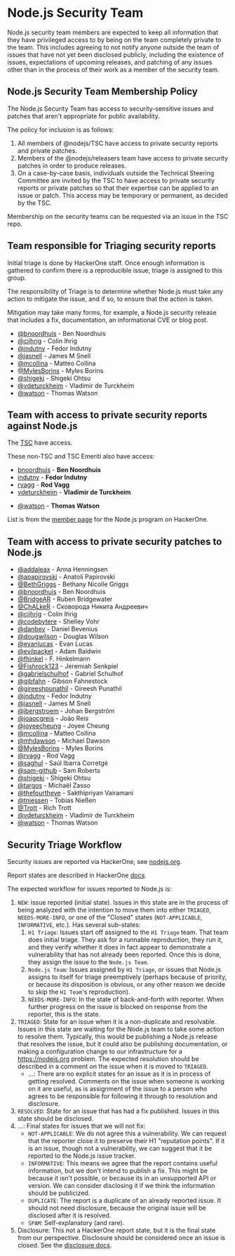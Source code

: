 # Node.js Security Team

Node.js security team members are expected to keep all information that they have
privileged access to by being on the team completely private to the team. This
includes agreeing to not notify anyone outside the team of issues that have not
yet been disclosed publicly, including the existence of issues, expectations of
upcoming releases, and patching of any issues other than in the process of their
work as a member of the security team.

## Node.js Security Team Membership Policy

The Node.js Security Team has access to security-sensitive issues and patches
that aren't appropriate for public availability.

The policy for inclusion is as follows:

1. All members of @nodejs/TSC have access to private security reports and
   private patches.
2. Members of the @nodejs/releasers team
   have access to private security patches in order to produce releases.
3. On a case-by-case basis, individuals outside the Technical Steering
   Committee are invited by the TSC to have access to private security reports
   or private patches so that their expertise can be applied to an issue or
   patch. This access may be temporary or permanent, as decided by the TSC.

Membership on the security teams can be requested via an issue in the TSC repo.

## Team responsible for Triaging security reports

Initial triage is done by HackerOne staff. Once enough information is gathered
to confirm there is a reproducible issue, triage is assigned to this group.

The responsibility of Triage is to determine whether Node.js must take any
action to mitigate the issue, and if so, to ensure that the action is taken.

Mitigation may take many forms, for example, a Node.js security release that
includes a fix, documentation, an informational CVE or blog post.

<!-- ncu-team-sync.team(nodejs/security-triage) -->

- [@bnoordhuis](https://github.com/bnoordhuis) - Ben Noordhuis
- [@cjihrig](https://github.com/cjihrig) - Colin Ihrig
- [@indutny](https://github.com/indutny) - Fedor Indutny
- [@jasnell](https://github.com/jasnell) - James M Snell
- [@mcollina](https://github.com/mcollina) - Matteo Collina
- [@MylesBorins](https://github.com/MylesBorins) - Myles Borins
- [@shigeki](https://github.com/shigeki) - Shigeki Ohtsu
- [@vdeturckheim](https://github.com/vdeturckheim) - Vladimir de Turckheim
- [@watson](https://github.com/watson) - Thomas Watson

<!-- ncu-team-sync end -->

## Team with access to private security reports against Node.js

The [TSC](https://github.com/nodejs/node#tsc-technical-steering-committee)
have access.

These non-TSC and TSC Emeriti also have access:
* [bnoordhuis](https://github.com/bnoordhuis) - **Ben Noordhuis**
* [indutny](https://github.com/indutny) - **Fedor Indutny**
* [rvagg](https://github.com/rvagg) - **Rod Vagg**
* [vdeturckheim](https://github.com/vdeturckheim) - **Vladimir de Turckheim**
- [@watson](https://github.com/watson) - **Thomas Watson**

List is from the [member page](https://hackerone.com/nodejs/team_members) for
the Node.js program on HackerOne.

## Team with access to private security patches to Node.js

<!-- ncu-team-sync.team(nodejs-private/security) -->

- [@addaleax](https://github.com/addaleax) - Anna Henningsen
- [@apapirovski](https://github.com/apapirovski) - Anatoli Papirovski
- [@BethGriggs](https://github.com/BethGriggs) - Bethany Nicolle Griggs
- [@bnoordhuis](https://github.com/bnoordhuis) - Ben Noordhuis
- [@BridgeAR](https://github.com/BridgeAR) - Ruben Bridgewater
- [@ChALkeR](https://github.com/ChALkeR) - Сковорода Никита Андреевич
- [@cjihrig](https://github.com/cjihrig) - Colin Ihrig
- [@codebytere](https://github.com/codebytere) - Shelley Vohr
- [@danbev](https://github.com/danbev) - Daniel Bevenius
- [@dougwilson](https://github.com/dougwilson) - Douglas Wilson
- [@evanlucas](https://github.com/evanlucas) - Evan Lucas
- [@evilpacket](https://github.com/evilpacket) - Adam Baldwin
- [@fhinkel](https://github.com/fhinkel) - F. Hinkelmann
- [@Fishrock123](https://github.com/Fishrock123) - Jeremiah Senkpiel
- [@gabrielschulhof](https://github.com/gabrielschulhof) - Gabriel Schulhof
- [@gibfahn](https://github.com/gibfahn) - Gibson Fahnestock
- [@gireeshpunathil](https://github.com/gireeshpunathil) - Gireesh Punathil
- [@indutny](https://github.com/indutny) - Fedor Indutny
- [@jasnell](https://github.com/jasnell) - James M Snell
- [@jbergstroem](https://github.com/jbergstroem) - Johan Bergström
- [@joaocgreis](https://github.com/joaocgreis) - João Reis
- [@joyeecheung](https://github.com/joyeecheung) - Joyee Cheung
- [@mcollina](https://github.com/mcollina) - Matteo Collina
- [@mhdawson](https://github.com/mhdawson) - Michael Dawson
- [@MylesBorins](https://github.com/MylesBorins) - Myles Borins
- [@rvagg](https://github.com/rvagg) - Rod Vagg
- [@saghul](https://github.com/saghul) - Saúl Ibarra Corretgé
- [@sam-github](https://github.com/sam-github) - Sam Roberts
- [@shigeki](https://github.com/shigeki) - Shigeki Ohtsu
- [@targos](https://github.com/targos) - Michaël Zasso
- [@thefourtheye](https://github.com/thefourtheye) - Sakthipriyan Vairamani
- [@tniessen](https://github.com/tniessen) - Tobias Nießen
- [@Trott](https://github.com/Trott) - Rich Trott
- [@vdeturckheim](https://github.com/vdeturckheim) - Vladimir de Turckheim
- [@watson](https://github.com/watson) - Thomas Watson

<!-- ncu-team-sync end -->

## Security Triage Workflow

Security issues are reported via HackerOne, see [nodejs.org](https://nodejs.org/en/security/#reporting-a-bug-in-node-js).

Report states are described in HackerOne [docs](https://docs.hackerone.com/programs/report-states.html).

The expected workflow for issues reported to Node.js is:

1. `NEW`: issue reported (initial state).  Issues in this state are in the
   process of being analyzed with the intention to move them into either
   `TRIAGED`, `NEEDS-MORE-INFO`, or one of the "Closed" states
   (`NOT-APPLICABLE`, `INFORMATIVE`, etc.). Has several sub-states:
   1. `H1 Triage`: Issues start off assigned to the `H1 Triage` team. That team
      does initial triage. They ask for a runnable reproduction, they run it,
      and they verify whether it does in fact appear to demonstrate a
      vulnerability that has not already been reported. Once this is done, they
      assign the issue to the `Node.js Team`.
   2. `Node.js Team`: Issues assigned by `H1 Triage`, or issues that Node.js
      assigns to itself for triage preemptively (perhaps because of priority, or
      because its disposition is obvious, or any other reason we decide to
      skip the `H1 Team`'s reproduction).
   3. `NEEDS-MORE-INFO`: In the state of back-and-forth with reporter.
      When further progress on the issue is blocked on response from the reporter,
      this is the state.
2. `TRIAGED`: State for an issue when it is a non-duplicate and resolvable.
   Issues in this state are waiting for the Node.js team to take some action to
   resolve them. Typically, this would be publishing a Node.js release that
   resolves the issue, but it could also be publishing documentation, or making
   a configuration change to our infrastructure for a https://nodejs.org
   problem. The expected resolution should be described in a comment on the
   issue when it is moved to `TRIAGED`.
   - ...: There are no explicit states for an issue as it is in process of
     getting resolved. Comments on the issue when someone is working on it are
     useful, as is assignment of the issue to a person who agrees to be
     responsible for following it through to resolution and disclosure.
5. `RESOLVED`: State for an issue that has had a fix published. Issues in this
   state should be disclosed.
6. ...: Final states for issues that we will not fix:
   - `NOT-APPLICABLE`: We do not agree this a vulnerability. We can request
     that the reporter close it to preserve their H1 "reputation points".  If
     it is an issue, though not a vulnerability, we can suggest that it be
     reported to the Node.js issue tracker.
   - `INFORMATIVE`: This means we agree that the report contains useful
     information, but we don't intend to publish a fix. This might be because
     it isn't possible, or because its in an unsupported API or version. We
     can consider disclosing it if we  think the information should be
     publicized.
   - `DUPLICATE`: The report is a duplicate of an already reported issue. It
     should not need disclosure, because the original issue will be disclosed
     after it is resolved.
   - `SPAM`: Self-explanatory (and rare).
7. Disclosure: This not a HackerOne report state, but it is the final state
   from our perspective. Disclosure should be considered once an issue is
   closed. See the
   [disclosure docs](https://docs.hackerone.com/programs/disclosure.html).
